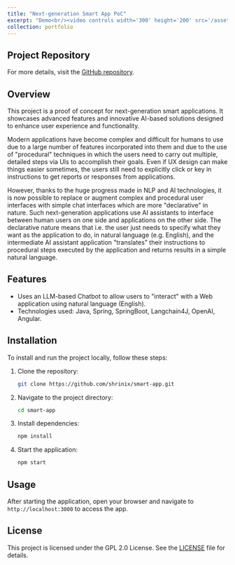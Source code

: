 ```yaml
---
title: "Next-generation Smart App PoC"
excerpt: "Demo<br/><video controls width='300' height='200' src='/assets/videos/Demo.m4v'></video>"
collection: portfolio
---
```




## Project Repository

For more details, visit the [GitHub repository](https://github.com/shrinix/smart-app).

## Overview

This project is a proof of concept for next-generation smart applications. It showcases advanced features and innovative AI-based solutions designed to enhance user experience and functionality.

Modern applications have become complex and difficult for humans to use due to a large number of
features incorporated into them and due to the use of "procedural" techniques in which the users
need to carry out multiple, detailed steps via UIs to accomplish their goals. Even if UX design
can make things easier sometimes, the users still need to explicitly click or key in instructions
to get reports or responses from applications.

However, thanks to the huge progress made in NLP and AI technologies, it is now possible to replace or augment complex and procedural user interfaces with simple chat interfaces which are more "declarative" in nature. Such next-generation applications use AI assistants to interface between human users on one side and applications on the other side. The declarative nature means that i.e. the user just needs to specify what they want as the application to do, in natural language (e.g. English), and the intermediate AI assistant application "translates" their instructions to procedural steps executed by the application and returns results in a simple natural language.

## Features

- Uses an LLM-based Chatbot to allow users to "interact" with a Web application using natural language (English).
- Technologies used: Java, Spring, SpringBoot, Langchain4J, OpenAI, Angular.

## Installation

To install and run the project locally, follow these steps:

1. Clone the repository:
    ```bash
    git clone https://github.com/shrinix/smart-app.git
    ```
2. Navigate to the project directory:
    ```bash
    cd smart-app
    ```
3. Install dependencies:
    ```bash
    npm install
    ```
4. Start the application:
    ```bash
    npm start
    ```

## Usage

After starting the application, open your browser and navigate to `http://localhost:3000` to access the app.

## License

This project is licensed under the GPL 2.0 License. See the [LICENSE](https://github.com/shrinix/smart-app/blob/main/LICENSE) file for details.
